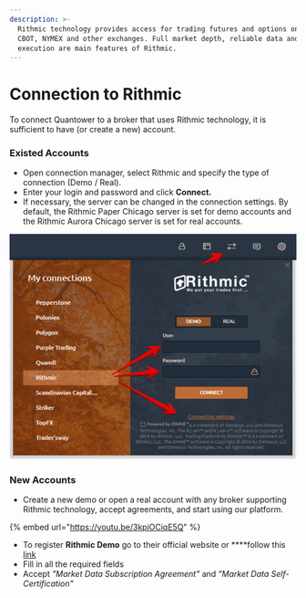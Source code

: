```yaml
---
description: >-
  Rithmic technology provides access for trading futures and options on CME,
  CBOT, NYMEX and other exchanges. Full market depth, reliable data and great
  execution are main features of Rithmic.
---
```


# Connection to Rithmic

To connect Quantower to a broker that uses Rithmic technology, it is sufficient to have \(or create a new\) account.

### Existed Accounts

* Open connection manager, select Rithmic and specify the type of connection \(Demo / Real\). 
* Enter your login and password and click **Connect.**
* If necessary, the server can be changed in the connection settings. By default, the Rithmic Paper Chicago server is set for demo accounts and the Rithmic Aurora Chicago server is set for real accounts.

![Enter login data for connection to Rithmic](../.gitbook/assets/rithmic-connection.png)

### New Accounts

* Create a new demo or open a real account with any broker supporting Rithmic technology, accept agreements, and start using our platform.

{% embed url="https://youtu.be/3kpiOCiqE5Q" %}

* To register **Rithmic Demo** go to their official website or ****follow this [link](https://rithmic.com/demo.html#sign-up)
* Fill in all the required fields
* Accept _"Market Data Subscription Agreement"_ and _"Market Data Self-Certification"_

